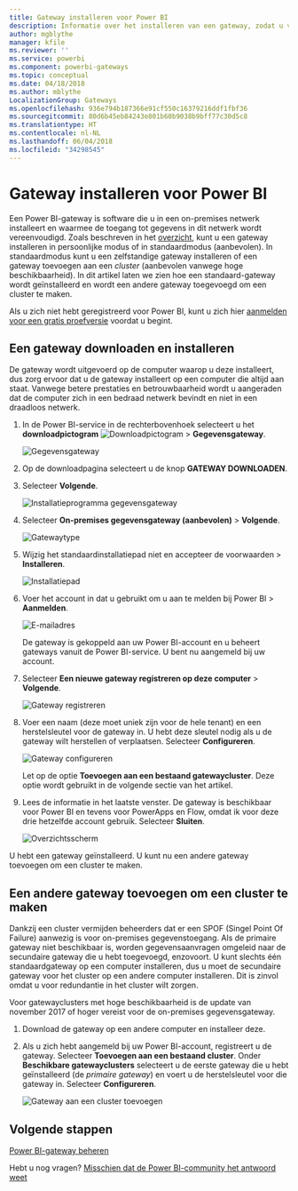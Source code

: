 ```yaml
---
title: Gateway installeren voor Power BI
description: Informatie over het installeren van een gateway, zodat u verbinding kunt maken met on-premises gegevens in Power BI.
author: mgblythe
manager: kfile
ms.reviewer: ''
ms.service: powerbi
ms.component: powerbi-gateways
ms.topic: conceptual
ms.date: 04/18/2018
ms.author: mblythe
LocalizationGroup: Gateways
ms.openlocfilehash: 936e794b187366e91cf550c16379216ddf1fbf36
ms.sourcegitcommit: 80d6b45eb84243e801b60b9038b9bff77c30d5c8
ms.translationtype: HT
ms.contentlocale: nl-NL
ms.lasthandoff: 06/04/2018
ms.locfileid: "34298545"
---
```

# <a name="install-a-gateway-for-power-bi"></a>Gateway installeren voor Power BI

Een Power BI-gateway is software die u in een on-premises netwerk installeert en waarmee de toegang tot gegevens in dit netwerk wordt vereenvoudigd. Zoals beschreven in het [overzicht](service-gateway-getting-started.md), kunt u een gateway installeren in persoonlijke modus of in standaardmodus (aanbevolen). In standaardmodus kunt u een zelfstandige gateway installeren of een gateway toevoegen aan een *cluster* (aanbevolen vanwege hoge beschikbaarheid). In dit artikel laten we zien hoe een standaard-gateway wordt geïnstalleerd en wordt een andere gateway toegevoegd om een cluster te maken.

Als u zich niet hebt geregistreerd voor Power BI, kunt u zich hier [aanmelden voor een gratis proefversie](https://app.powerbi.com/signupredirect?pbi_source=web) voordat u begint.


## <a name="download-and-install-a-gateway"></a>Een gateway downloaden en installeren

De gateway wordt uitgevoerd op de computer waarop u deze installeert, dus zorg ervoor dat u de gateway installeert op een computer die altijd aan staat. Vanwege betere prestaties en betrouwbaarheid wordt u aangeraden dat de computer zich in een bedraad netwerk bevindt en niet in een draadloos netwerk.

1. In de Power BI-service in de rechterbovenhoek selecteert u het **downloadpictogram** ![Downloadpictogram](media/service-gateway-install/icon-download.png) > **Gegevensgateway**.

    ![Gegevensgateway](media/service-gateway-install/data-gateway.png)

2. Op de downloadpagina selecteert u de knop **GATEWAY DOWNLOADEN**.

3. Selecteer **Volgende**.     

    ![Installatieprogramma gegevensgateway](media/service-gateway-install/gateway-installer.png)

4. Selecteer **On-premises gegevensgateway (aanbevolen)** > **Volgende**.

    ![Gatewaytype](media/service-gateway-install/gateway-type.png)

5. Wijzig het standaardinstallatiepad niet en accepteer de voorwaarden > **Installeren**.

    ![Installatiepad](media/service-gateway-install/install-path.png)

6. Voer het account in dat u gebruikt om u aan te melden bij Power BI > **Aanmelden**.

    ![E-mailadres](media/service-gateway-install/email-address.png)

    De gateway is gekoppeld aan uw Power BI-account en u beheert gateways vanuit de Power BI-service. U bent nu aangemeld bij uw account.

7. Selecteer **Een nieuwe gateway registreren op deze computer** > **Volgende**.

    ![Gateway registreren](media/service-gateway-install/register-gateway.png)

8. Voer een naam (deze moet uniek zijn voor de hele tenant) en een herstelsleutel voor de gateway in. U hebt deze sleutel nodig als u de gateway wilt herstellen of verplaatsen. Selecteer **Configureren**.

    ![Gateway configureren](media/service-gateway-install/configure-gateway.png)

    Let op de optie **Toevoegen aan een bestaand gatewaycluster**. Deze optie wordt gebruikt in de volgende sectie van het artikel.

9. Lees de informatie in het laatste venster. De gateway is beschikbaar voor Power BI en tevens voor PowerApps en Flow, omdat ik voor deze drie hetzelfde account gebruik. Selecteer **Sluiten**.

    ![Overzichtsscherm](media/service-gateway-install/summary-screen.png)

U hebt een gateway geïnstalleerd. U kunt nu een andere gateway toevoegen om een cluster te maken.


## <a name="add-another-gateway-to-create-a-cluster"></a>Een andere gateway toevoegen om een cluster te maken

Dankzij een cluster vermijden beheerders dat er een SPOF (Singel Point Of Failure) aanwezig is voor on-premises gegevenstoegang. Als de primaire gateway niet beschikbaar is, worden gegevensaanvragen omgeleid naar de secundaire gateway die u hebt toegevoegd, enzovoort. U kunt slechts één standaardgateway op een computer installeren, dus u moet de secundaire gateway voor het cluster op een andere computer installeren. Dit is zinvol omdat u voor redundantie in het cluster wilt zorgen.

Voor gatewayclusters met hoge beschikbaarheid is de update van november 2017 of hoger vereist voor de on-premises gegevensgateway.

1. Download de gateway op een andere computer en installeer deze.

2. Als u zich hebt aangemeld bij uw Power BI-account, registreert u de gateway. Selecteer **Toevoegen aan een bestaand cluster**. Onder **Beschikbare gatewayclusters** selecteert u de eerste gateway die u hebt geïnstalleerd (de *primaire gateway*) en voert u de herstelsleutel voor die gateway in. Selecteer **Configureren**.

    ![Gateway aan een cluster toevoegen](media/service-gateway-install/add-cluster.png)


## <a name="next-steps"></a>Volgende stappen

[Power BI-gateway beheren](service-gateway-manage.md)

Hebt u nog vragen? [Misschien dat de Power BI-community het antwoord weet](http://community.powerbi.com/)